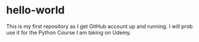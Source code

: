 # hello-world
This is my first repository as I get GitHub account up and running. I will prob use it for the Python Course I am taking on Udemy.
